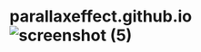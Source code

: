# parallaxeffect.github.io![screenshot (5)](https://github.com/mohitkundkar/parallaxeffect.github.io/assets/114466825/9ca1eb8c-d941-44ab-a0d9-73e2fadb865a)

